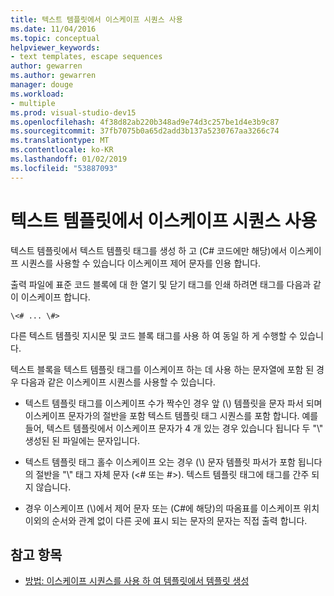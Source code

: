 ```yaml
---
title: 텍스트 템플릿에서 이스케이프 시퀀스 사용
ms.date: 11/04/2016
ms.topic: conceptual
helpviewer_keywords:
- text templates, escape sequences
author: gewarren
ms.author: gewarren
manager: douge
ms.workload:
- multiple
ms.prod: visual-studio-dev15
ms.openlocfilehash: 4f38d82ab220b348ad9e74d3c257be1d4e3b9c87
ms.sourcegitcommit: 37fb7075b0a65d2add3b137a5230767aa3266c74
ms.translationtype: MT
ms.contentlocale: ko-KR
ms.lasthandoff: 01/02/2019
ms.locfileid: "53887093"
---
```

# <a name="using-escape-sequences-in-text-templates"></a>텍스트 템플릿에서 이스케이프 시퀀스 사용
텍스트 템플릿에서 텍스트 템플릿 태그를 생성 하 고 (C# 코드에만 해당)에서 이스케이프 시퀀스를 사용할 수 있습니다 이스케이프 제어 문자를 인용 합니다.

 출력 파일에 표준 코드 블록에 대 한 열기 및 닫기 태그를 인쇄 하려면 태그를 다음과 같이 이스케이프 합니다.

```
\<# ... \#>
```

 다른 텍스트 템플릿 지시문 및 코드 블록 태그를 사용 하 여 동일 하 게 수행할 수 있습니다.

 텍스트 블록을 텍스트 템플릿 태그를 이스케이프 하는 데 사용 하는 문자열에 포함 된 경우 다음과 같은 이스케이프 시퀀스를 사용할 수 있습니다.

-   텍스트 템플릿 태그를 이스케이프 수가 짝수인 경우 앞 (\\) 템플릿을 문자 파서 되며 이스케이프 문자가의 절반을 포함 텍스트 템플릿 태그 시퀀스를 포함 합니다. 예를 들어, 텍스트 템플릿에서 이스케이프 문자가 4 개 있는 경우 있습니다 됩니다 두 "\\" 생성된 된 파일에는 문자입니다.

-   텍스트 템플릿 태그 홀수 이스케이프 오는 경우 (\\) 문자 템플릿 파서가 포함 됩니다의 절반을 "\\" 태그 자체 문자 (\<# 또는 #>). 텍스트 템플릿 태그에 태그를 간주 되지 않습니다.

-   경우 이스케이프 (\\)에서 제어 문자 또는 (C#에 해당)의 따옴표를 이스케이프 위치 이외의 순서와 관계 없이 다른 곳에 표시 되는 문자의 문자는 직접 출력 합니다.

## <a name="see-also"></a>참고 항목

- [방법: 이스케이프 시퀀스를 사용 하 여 템플릿에서 템플릿 생성](../modeling/how-to-generate-templates-from-templates-by-using-escape-sequences.md)